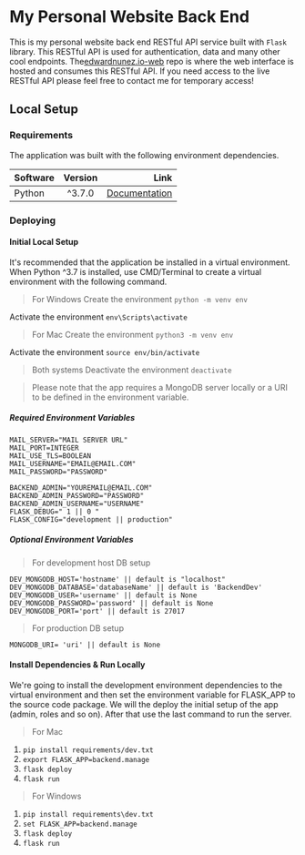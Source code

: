 # My Personal Website Back End

This is my personal website back end RESTful API service built with `Flask` library. This RESTful API is used for authentication, data and many other cool endpoints. The[edwardnunez.io-web](https://github.com/dotRollen/edwardnunez.io-web) repo is where the web interface is hosted and consumes this RESTful API. If you need access to the live RESTful API please feel free to contact me for temporary access!

## Local Setup
### Requirements
The application was built with the following environment dependencies.

| Software        | Version           | Link  |
| ------------- |:-------------:| -----:|
| Python | ^3.7.0 | [Documentation](https://docs.python.org/3/) |

### Deploying

#### Initial Local Setup

It's recommended that the application be installed in a virtual environment. When Python ^3.7 is installed, use CMD/Terminal to create a virtual environment with the following command.

> For Windows
Create the environment
`python -m venv env` 

Activate the environment
`env\Scripts\activate`

> For Mac
Create the environment
`python3 -m venv env`

Activate the environment
`source env/bin/activate`

> Both systems
Deactivate the environment
`deactivate`

> Please note that the app requires a MongoDB server locally or a URI to be defined in the environment variable.

##### Required Environment Variables

```
MAIL_SERVER="MAIL SERVER URL"
MAIL_PORT=INTEGER
MAIL_USE_TLS=BOOLEAN
MAIL_USERNAME="EMAIL@EMAIL.COM"
MAIL_PASSWORD="PASSWORD"

BACKEND_ADMIN="YOUREMAIL@EMAIL.COM"
BACKEND_ADMIN_PASSWORD="PASSWORD"
BACKEND_ADMIN_USERNAME="USERNAME"
FLASK_DEBUG=" 1 || 0 "
FLASK_CONFIG="development || production"
```

##### Optional Environment Variables

> For development host DB setup
```
DEV_MONGODB_HOST='hostname' || default is "localhost"
DEV_MONGODB_DATABASE='databaseName' || default is 'BackendDev'
DEV_MONGODB_USER='username' || default is None
DEV_MONGODB_PASSWORD='password' || default is None
DEV_MONGODB_PORT='port' || default is 27017
```

> For production DB setup
```
MONGODB_URI= 'uri' || default is None
```

#### Install Dependencies & Run Locally

We're going to install the development environment dependencies to the virtual environment and then set the environment variable for FLASK_APP to the source code package. We will the deploy the initial setup of the app (admin, roles and so on). After that use the last command to run the server.

> For Mac
1. `pip install requirements/dev.txt`
2. `export FLASK_APP=backend.manage`
3. `flask deploy`
4. `flask run`

> For Windows
1. `pip install requirements\dev.txt`
2. `set FLASK_APP=backend.manage`
3. `flask deploy`
4. `flask run`